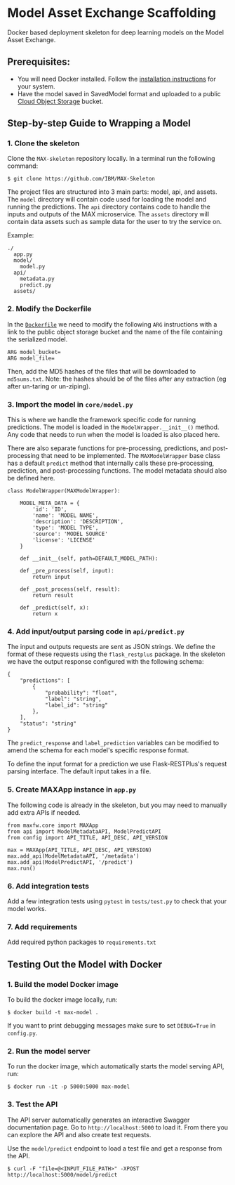 # Model Asset Exchange Scaffolding

Docker based deployment skeleton for deep learning models on the Model Asset Exchange.

## Prerequisites:

* You will need Docker installed. Follow the [installation instructions](https://docs.docker.com/install/) for your
system.
* Have the model saved in SavedModel format and uploaded to a public [Cloud Object Storage](https://console.bluemix.net/catalog/services/cloud-object-storage) bucket.

## Step-by-step Guide to Wrapping a Model

### 1. Clone the skeleton
Clone the `MAX-skeleton` repository locally. In a terminal run the following command:

    $ git clone https://github.com/IBM/MAX-Skeleton

The project files are structured into 3 main parts: model, api, and assets. The `model` directory will contain code used for loading the model and running the predictions. The `api` directory contains code to handle the inputs and outputs of the MAX microservice. The `assets` directory will contain data assets such as sample data for the user to try the service on.

Example:
```
./
  app.py
  model/
    model.py
  api/
    metadata.py
    predict.py
  assets/
```

### 2. Modify the Dockerfile
In the [`Dockerfile`](Dockerfile) we need to modify the following `ARG` instructions with a link to the
public object storage bucket and the name of the file containing the serialized model.

    ARG model_bucket=
    ARG model_file=

Then, add the MD5 hashes of the files that will be downloaded to `md5sums.txt`. Note: the hashes should be of the files
after any extraction (eg after un-taring or un-ziping).

### 3. Import the model in `core/model.py`

This is where we handle the framework specific code for running predictions. The model is
loaded in the `ModelWrapper.__init__()` method. Any code that needs to run when
the model is loaded is also placed here.

There are also separate functions for pre-processing, predictions, and post-processing that need to be implemented. The  `MAXModelWrapper` base class has a default `predict` method that internally calls these pre-processing, prediction, and post-processing functions.
The model metadata should also be defined here.

```
class ModelWrapper(MAXModelWrapper):

    MODEL_META_DATA = {
        'id': 'ID',
        'name': 'MODEL NAME',
        'description': 'DESCRIPTION',
        'type': 'MODEL TYPE',
        'source': 'MODEL SOURCE'
        'license': 'LICENSE'
    }

    def __init__(self, path=DEFAULT_MODEL_PATH):

    def _pre_process(self, input):
        return input

    def _post_process(self, result):
        return result

    def _predict(self, x):
        return x
```

### 4. Add input/output parsing code in `api/predict.py`

The input and outputs requests are sent as JSON strings. We define the format of these requests using the `flask_restplus` package. In the skeleton we have the output response configured with the following schema:

```
{
    "predictions": [
        {
            "probability": "float",
            "label": "string",
            "label_id": "string"
        },
    ],
    "status": "string"
}
```
The `predict_response` and `label_prediction` variables can be modified to amend the schema for each model's specific response format.

To define the input format for a prediction we use Flask-RESTPlus's request parsing interface. The default input takes in a file.

### 5. Create MAXApp instance in `app.py`

The following code is already in the skeleton, but you may need to manually add extra APIs if needed.
```
from maxfw.core import MAXApp
from api import ModelMetadataAPI, ModelPredictAPI
from config import API_TITLE, API_DESC, API_VERSION

max = MAXApp(API_TITLE, API_DESC, API_VERSION)
max.add_api(ModelMetadataAPI, '/metadata')
max.add_api(ModelPredictAPI, '/predict')
max.run()
```

### 6. Add integration tests

Add a few integration tests using `pytest` in `tests/test.py` to check that your model works.

### 7. Add requirements

Add required python packages to `requirements.txt`

## Testing Out the Model with Docker

### 1. Build the model Docker image

To build the docker image locally, run:

```
$ docker build -t max-model .
```

If you want to print debugging messages make sure to set `DEBUG=True` in `config.py`.

### 2. Run the model server

To run the docker image, which automatically starts the model serving API, run:

```
$ docker run -it -p 5000:5000 max-model
```

### 3. Test the API

The API server automatically generates an interactive Swagger documentation page. Go to `http://localhost:5000` to load it. From there you can explore the API and also create test requests.

Use the `model/predict` endpoint to load a test file and get a response from the API.

```
$ curl -F "file=@<INPUT_FILE_PATH>" -XPOST http://localhost:5000/model/predict
```
